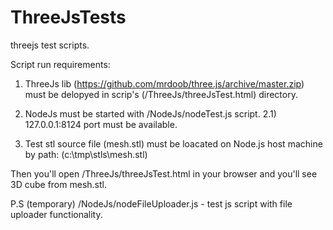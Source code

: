 # ThreeJsTests
threejs test scripts.

 Script run requirements:
 
 1) ThreeJs lib (https://github.com/mrdoob/three.js/archive/master.zip) 
    must be delopyed in scrip's (/ThreeJs/threeJsTest.html) directory.
    
 2) NodeJs must be started with /NodeJs/nodeTest.js script.
 2.1) 127.0.0.1:8124 port must be available.
 
 3) Test stl source file (mesh.stl) must be loacated on Node.js host machine 
    by path: (c:\tmp\stls\mesh.stl)
    

Then you'll open /ThreeJs/threeJsTest.html in your browser and you'll see 3D cube from mesh.stl.


P.S 
(temporary) /NodeJs/nodeFileUploader.js - test js script with file uploader functionality.

